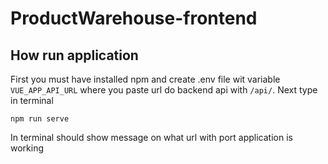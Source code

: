 # ProductWarehouse-frontend

## How run application

First you must have installed npm and create .env file wit variable `VUE_APP_API_URL` where you paste url do backend api with `/api/`.
Next type in terminal 
```
npm run serve
```
In terminal should show message on what url with port application is working